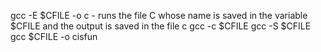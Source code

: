 gcc -E $CFILE -o c - runs the file C whose name is saved in the variable $CFILE and the output is saved in the file c
gcc -c $CFILE
gcc -S $CFILE
gcc $CFILE -o cisfun
